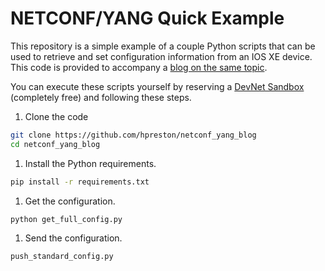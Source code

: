 # NETCONF/YANG Quick Example

This repository is a simple example of a couple Python scripts that can be used to retrieve and set configuration information from an IOS XE device.  This code is provided to accompany a [blog on the same topic](http://www.infoworld.com/article/3204130/development-tools/the-new-network-but-i-grew-up-in-the-old-network-how-do-i-get-started.html).  

You can execute these scripts yourself by reserving a [DevNet Sandbox](https://devnetsandbox.cisco.com/RM/Diagram/Index/32b0ae9b-3960-469f-8852-2a03389063d9?diagramType=Topology) (completely free) and following these steps.  

1. Clone the code 

```bash
git clone https://github.com/hpreston/netconf_yang_blog
cd netconf_yang_blog 
```

1. Install the Python requirements. 

```bash
pip install -r requirements.txt 
```

1. Get the configuration. 

```bash 
python get_full_config.py
```

1. Send the configuration. 

```bash
push_standard_config.py
```

